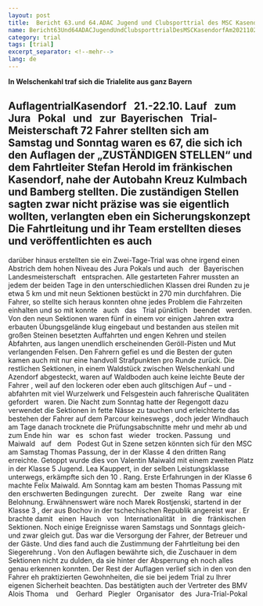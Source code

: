 ```yaml
---
layout: post
title:  Bericht 63.und 64.ADAC Jugend und Clubsporttrial des MSC Kasendorf am 20./21.10.2017
name: Bericht63Und64ADACJugendUndClubsporttrialDesMSCKasendorfAm2021102017
category: trial
tags: [trial]
excerpt_separator: <!--mehr-->
lang: de
---
```


**In Welschenkahl traf sich die Trialelite aus ganz Bayern**

<!--mehr-->

**Auflagentrial**
​
​
Kasendorf
​
​
21.-22.10.
Lauf
​
​
zum
​
​
Jura
​
​
Pokal
​
​
und
​
​
zur
​
​
Bayerischen
​
​
Trial-Meisterschaft
72
Fahrer
stellten
sich
am
Samstag
und
Sonntag
waren
es
67,
die
sich
ich
den
Auflagen
der
„ZUSTÄNDIGEN
STELLEN“
und
dem
Fahrtleiter
Stefan
Herold
im
fränkischen
Kasendorf,
nahe
der
Autobahn
Kreuz
Kulmbach
und
Bamberg
stellten.
Die
zuständigen
Stellen
sagten
zwar
nicht
präzise
was
sie
eigentlich
wollten,
verlangten
eben
ein
Sicherungskonzept
Die
Fahrtleitung
und
ihr
Team
erstellten
dieses
und
veröffentlichten
es
auch
-
darüber
hinaus
erstellten
sie
ein
Zwei-Tage-Trial
was
ohne
irgend
einen
Abstrich
dem
hohen
Niveau
des
Jura
Pokals
und
auch
​
​
der
​
​
Bayerischen
​
​
Landesmeisterschaft
​
​
entsprachen.
Alle
gestarteten
Fahrer
mussten
an
jedem
der
beiden
Tage
in
den
unterschiedlichen
Klassen
drei
Runden
zu
je
etwa
5
km
und
mit
neun
Sektionen
bestückt
in
270
min
durchfahren.
Die
Fahrer,
so
stellte
sich
heraus
konnten
ohne
jedes
Problem
die
Fahrzeiten
einhalten
und
so
mit
konnte
​
​
auch
​
​
das
​
​
Trial
​
​
pünktlich
​
​
beendet
​
​
werden.
Von
den
neun
Sektionen
waren
fünf
in
einem
vor
einigen
Jahren
extra
erbauten
Übungsgelände
klug
eingebaut
und
bestanden
aus
steilen
mit
großen
Steinen
besetzten
Auffahrten
und
engen
Kehren
und
steilen
Abfahrten,
aus
langen
unendlich
erscheinenden
Geröll-Pisten
und
Mut
verlangenden
Felsen.
Den
Fahrern
gefiel
es
und
die
Besten
der
guten
kamen
auch
mit
nur
eine
handvoll
Strafpunkten
pro
Runde
zurück.
Die
restlichen
Sektionen,
in
einem
Waldstück
zwischen
Welschenkahl
und
Azendorf
abgesteckt,
waren
auf
Waldboden
auch
keine
leichte
Beute
der
Fahrer
,
weil
auf
den
lockeren
oder
eben
auch
glitschigen
Auf
–
und
-abfahrten
mit
viel
Wurzelwerk
und
Felsgestein
auch
fahrerische
Qualitäten
​
​
gefordert
​
​
waren.
Die
Nacht
zum
Sonntag
hatte
der
Regengott
dazu
verwendet
die
Sektionen
in
fette
Nässe
zu
tauchen
und
erleichterte
das
bestehen
der
Fahrer
auf
dem
Parcour
keineswegs
,
doch
jeder
Windhauch
am
Tage
danach
trocknete
die
Prüfungsabschnitte
mehr
und
mehr
ab
und
zum
Ende
hin
​
​
war
​
​
es
​
​
schon
​
​
fast
​
​
wieder
​
​
trocken.
Passung
​
​
und
​
​
Maiwald
​
​
auf
​
​
dem
​
​
Podest
Gut
in
Szene
setzen
könnten
sich
für
den
MSC
am
Samstag
Thomas
Passung,
der
in
der
Klasse
4
den
dritten
Rang
erreichte.
Getoppt
wurde
dies
von
Valentin
Maiwald
mit
einem
zweiten
Platz
in
der
Klasse
5
Jugend.
Lea
Kauppert,
in
der
selben
Leistungsklasse
unterwegs,
erkämpfte
sich
den
10
.
Rang.
Erste
Erfahrungen
in
der
Klasse
6
machte
Felix
Maiwald.
Am
Sonntag
kam
am
besten
Thomas
Passung
mit
den
erschwerten
Bedingungen
​
​
zurecht.
​
​
Der
​
​
zweite
​
​
Rang
​
​
war
​
​
eine
​
​
Belohnung.
Erwähnenswert
wäre
noch
Marek
Rostjenski,
startend
in
der
Klasse
3
,
der
aus
Bochov
in
der
tschechischen
Republik
angereist
war
.
Er
brachte
damit
​
​
einen
​
​
Hauch
​
​
von
​
​
Internationalität
​
​
in
​
​
die
​
​
fränkischen
​
​
Sektionen.
Noch
einige
Ereignisse
waren
Samstags
und
Sonntags
gleich-und
zwar
gleich
gut.
Das
war
die
Versorgung
der
Fahrer,
der
Betreuer
und
der
Gäste.
Und
dies
fand
auch
die
Zustimmung
der
Fahrtleitung
bei
den
Siegerehrung
.
Von
den
Auflagen
bewährte
sich,
die
Zuschauer
in
dem
Sektionen
nicht
zu
dulden,
da
sie
hinter
der
Absperrung
eh
noch
alles
genau
erkennen
konnten.
Der
Rest
der
Auflagen
verlief
sich
in
den
von
den
Fahrer
eh
praktizierten
Gewohnheiten,
die
sie
bei
jedem
Trial
zu
Ihrer
eigenen
Sicherheit
beachten.
Das
bestätigten
auch
der
Vertreter
des
BMV
Alois
Thoma
​
​​
​
und
​
​​
​
Gerhard
​
​
Piegler
​
​
Organisator
​
​
des
​
​
Jura-Trial-Pokal
